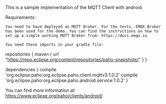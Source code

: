 This is a sample implementation of the MQTT Client with android.

Requirements:

    You need to have deployed an MQTT Broker. For the tests, EMQX Broker has been used for the demo. You can find the instructions on how to set up a simple working MQTT Broker from: https://docs.emqx.io

    You need these imports in your gradle file:

repositories { maven { url "https://repo.eclipse.org/content/repositories/paho-snapshots/" } }

dependencies { compile 'org.eclipse.paho:org.eclipse.paho.client.mqttv3:1.0.2' compile 'org.eclipse.paho:org.eclipse.paho.android.service:1.0.2' }

You can find more information at: https://www.eclipse.org/paho/clients/android/
